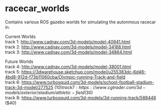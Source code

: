 # racecar_worlds
Contains various ROS gazebo worlds for simulating the autonmous racecar in.  

Current Worlds  
track 1: http://www.cadnav.com/3d-models/model-40941.html  
track 2: http://www.cadnav.com/3d-models/model-34168.html  
track 3: http://www.cadnav.com/3d-models/model-34864.html  
  
Future Worlds  
track 4: http://www.cadnav.com/3d-models/model-38001.html  
track 5: https://3dwarehouse.sketchup.com/model/u255383dc-6d46-4bd8-912d-f73b11060cba/Olympic-running-Track-and-field  
track 6: https://www.turbosquid.com/3d-models/school-football-stadium-track-3d-model/277525 ($10)  
track 7: https://www.cgtrader.com/3d-models/exterior/stadium/athletic-field ($30)  
track 8: https://www.turbosquid.com/3d-models/3d-running-track/588449 ($40)  
